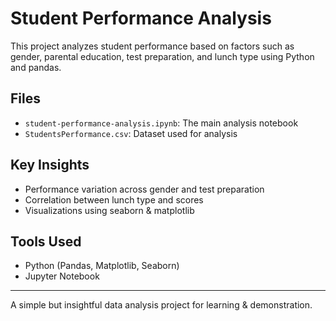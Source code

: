 # Student Performance Analysis

This project analyzes student performance based on factors such as gender, parental education, test preparation, and lunch type using Python and pandas.

## Files
- `student-performance-analysis.ipynb`: The main analysis notebook
- `StudentsPerformance.csv`: Dataset used for analysis

## Key Insights
- Performance variation across gender and test preparation
- Correlation between lunch type and scores
- Visualizations using seaborn & matplotlib

## Tools Used
- Python (Pandas, Matplotlib, Seaborn)
- Jupyter Notebook

---
A simple but insightful data analysis project for learning & demonstration.
